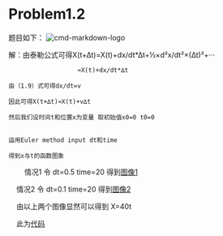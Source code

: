 # Problem1.2
题目如下：
![cmd-markdown-logo](http://note.youdao.com/yws/public/resource/6d0f9ed26e7ed3b459f36fd61f5606df/xmlnote/17F3287A4EB34BF5B80C6864E5A4693B/916DA2DC8F944A14A1338FE832EDAD36/31)
 
 解：由泰勒公式可得X(t+∆t)=X(t)+dx/dt*∆t+½×d²x/dt²×(∆t)²+···
                       
                       ≈X(t)+dx/dt*∆t
    
    由（1.9）式可得dx/dt=v
    
    因此可得X(t+∆t)≈X(t)+v∆t
    
    然后我们设时间t和位置x为变量 取初始值x0=0 t0=0
    
    
    运用Euler method input dt和time
    
    得到x与t的函数图象
     
     情况1 令 dt=0.5 time=20 得到[图像1](https://raw.githubusercontent.com/zhangsheng999/1111/master/Figure_1.png)
    
     
     
     情况2 令 dt=0.1 time=20 得到[图像2](https://raw.githubusercontent.com/zhangsheng999/1111/master/Figure_2.png)
     
     由以上两个图像显然可以得到 X=40t
     
     
     
     此为[代码](https://github.com/zhangsheng999/1111/blob/master/%E6%96%B0%E5%BB%BA%E6%96%87%E6%9C%AC%E6%96%87%E6%A1%A3%20(6).txt)
                       

